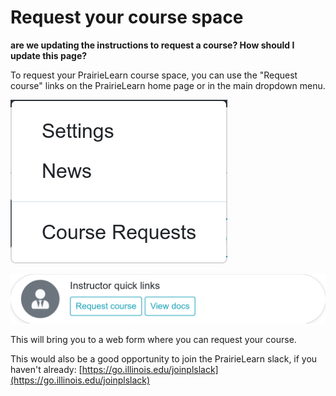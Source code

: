 # Request your course space

  **are we updating the instructions to request a course? How should I update this page?**

To request your PrairieLearn course space, you can use the "Request course" links on the PrairieLearn home page or in the main dropdown menu.

![](requestCourseDropdown.png)

![](requestCourseButton.png)

This will bring you to a web form where you can request your course.

This would also be a good opportunity to join the PrairieLearn slack, if you haven't already: [https://go.illinois.edu/joinplslack](https://go.illinois.edu/joinplslack)
